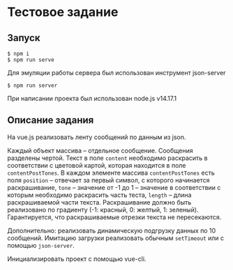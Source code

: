 # Тестовое задание

## Запуск

```shell
$ npm i
$ npm run serve
```

Для эмуляции работы сервера был использован инструмент json-server
```shell
$ npm run server
```

При написании проекта был использован node.js v14.17.1

## Описание задания

На vue.js реализовать ленту сообщений по данным из json.

Каждый объект массива – отдельное сообщение. Сообщения разделены чертой. Текст в поле `content` необходимо раскрасить в соответствии с цветовой картой, которая находится в поле `contentPostTones`. В каждом элементе массива `contentPostTones` есть поля `position` – отвечает за первый символ, с которого начинается раскрашивание, `tone` – значение от -1 до 1 – значение в соответствии с которым необходимо раскрасить часть теста, `length` – длина раскрашиваемой части текста. Раскрашивание должно быть реализовано по градиенту (-1: красный, 0: желтый, 1: зеленый). Гарантируется, что раскрашиваемые отрезки текста не пересекаются.

Дополнительно: реализовать динамическую подгрузку данных по 10 сообщений. Имитацию загрузки реализовать обычным `setTimeout` или с помощью `json-server`.

Инициализировать проект с помощью vue-cli.
